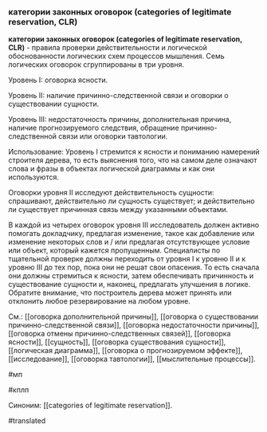 ### категории законных оговорок (categories of legitimate reservation, CLR)

**категории законных оговорок (categories of legitimate reservation, CLR)** - правила проверки действительности и логической обоснованности логических схем процессов мышления. Семь логических оговорок сгруппированы в три уровня.

Уровень I: оговорка ясности.

Уровень II: наличие причинно-следственной связи и оговорки о существовании сущности.

Уровень III: недостаточность причины, дополнительная причина, наличие прогнозируемого следствия, обращение причинно-следственной связи или оговорки тавтологии.

Использование: Уровень I стремится к ясности и пониманию намерений строителя дерева, то есть выяснения того, что на самом деле означают слова и фразы в объектах логической диаграммы и как они используются.

Оговорки уровня II исследуют действительность сущности: спрашивают, действительно ли сущность существует; и действительно ли существует причинная связь между указанными объектами.

В каждой из четырех оговорок уровня III исследователь должен активно помогать докладчику, предлагая изменение, такое как добавление или изменение некоторых слов и / или предлагая отсутствующее условие или объект, который кажется пропущенным. Специалисты по тщательной проверке должны переходить от уровня I к уровню II и к уровню III до тех пор, пока они не решат свои опасения. То есть сначала они должны стремиться к ясности, затем обеспечивать причинность и существование сущности и, наконец, предлагать улучшения в логике. Обратите внимание, что построитель дерева может принять или отклонить любое резервирование на любом уровне.

См.: [[оговорка дополнительной причины]], [[оговорка о существовании причинно-следственной связи]], [[оговорка недостаточности причины]], [[оговорка отмены причинно-следственных связей]], [[оговорка ясности]], [[сущность]], [[оговорка существования сущности]], [[логическая диаграмма]], [[оговорка о прогнозируемом эффекте]], [[исследование]], [[оговорка тавтологии]], [[мыслительные процессы]].

#мп

#кплп

Синоним: [[categories of legitimate reservation]].

#translated
